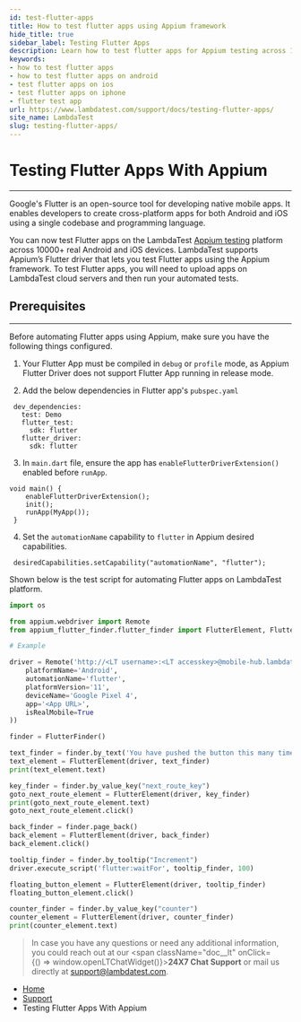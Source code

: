 ```yaml
---
id: test-flutter-apps
title: How to test flutter apps using Appium framework
hide_title: true
sidebar_label: Testing Flutter Apps
description: Learn how to test flutter apps for Appium testing across 10000+ real Android and iOS devices.
keywords:
- how to test flutter apps
- how to test flutter apps on android
- test flutter apps on ios
- test flutter apps on iphone
- flutter test app
url: https://www.lambdatest.com/support/docs/testing-flutter-apps/
site_name: LambdaTest
slug: testing-flutter-apps/
---
```


<script type="application/ld+json"
      dangerouslySetInnerHTML={{ __html: JSON.stringify({
       "@context": "https://schema.org",
        "@type": "BreadcrumbList",
        "itemListElement": [{
          "@type": "ListItem",
          "position": 1,
          "name": "Home",
          "item": "https://www.lambdatest.com"
        },{
          "@type": "ListItem",
          "position": 2,
          "name": "Support",
          "item": "https://www.lambdatest.com/support/docs/"
        },{
          "@type": "ListItem",
          "position": 3,
          "name": "Testing Flutter Apps With Appium",
          "item": "https://www.lambdatest.com/support/docs/testing-flutter-apps/"
        }]
      })
    }}
></script>

# Testing Flutter Apps With Appium
***

Google's Flutter is an open-source tool for developing native mobile apps. It enables developers to create cross-platform apps for both Android and iOS using a single codebase and programming language.

You can now test Flutter apps on the LambdaTest [Appium testing](#) platform across 10000+ real Android and iOS devices. LambdaTest supports Appium’s Flutter driver that lets you test Flutter apps using the Appium framework. To test Flutter apps, you will need to upload apps on LambdaTest cloud servers and then run your automated tests. 

## Prerequisites
***

Before automating Flutter apps using Appium, make sure you have the following things configured.

1. Your Flutter App must be compiled in `debug` or `profile` mode, as  Appium Flutter Driver does not support Flutter App running in release mode. 

2. Add the below dependencies in Flutter app's `pubspec.yaml`

```
 dev_dependencies:
   test: Demo
   flutter_test:
     sdk: flutter
   flutter_driver:
     sdk: flutter
```

3. In `main.dart` file, ensure the app has `enableFlutterDriverExtension()` enabled before `runApp`.

```
void main() {
    enableFlutterDriverExtension();
    init();
    runApp(MyApp());
 }
 ```

 4. Set the `automationName` capability to `flutter` in Appium desired capabilities.

```
 desiredCapabilities.setCapability("automationName", "flutter");
```

Shown below is the test script for automating Flutter apps on LambdaTest platform.

```py
import os

from appium.webdriver import Remote
from appium_flutter_finder.flutter_finder import FlutterElement, FlutterFinder

# Example

driver = Remote('http://<LT username>:<LT accesskey>@mobile-hub.lambdatest.com/wd/hub/', dict(
    platformName='Android',
    automationName='flutter',
    platformVersion='11',
    deviceName='Google Pixel 4',
    app='<App URL>',
    isRealMobile=True
))

finder = FlutterFinder()

text_finder = finder.by_text('You have pushed the button this many times:')
text_element = FlutterElement(driver, text_finder)
print(text_element.text)

key_finder = finder.by_value_key("next_route_key")
goto_next_route_element = FlutterElement(driver, key_finder)
print(goto_next_route_element.text)
goto_next_route_element.click()

back_finder = finder.page_back()
back_element = FlutterElement(driver, back_finder)
back_element.click()

tooltip_finder = finder.by_tooltip("Increment")
driver.execute_script('flutter:waitFor', tooltip_finder, 100)

floating_button_element = FlutterElement(driver, tooltip_finder)
floating_button_element.click()

counter_finder = finder.by_value_key("counter")
counter_element = FlutterElement(driver, counter_finder)
print(counter_element.text)
```

>In case you have any questions or need any additional information, you could reach out at our <span className="doc__lt" onClick={() => window.openLTChatWidget()}>**24X7 Chat Support**</span> or mail us directly at support@lambdatest.com.

<nav aria-label="breadcrumbs">
  <ul className="breadcrumbs">
    <li className="breadcrumbs__item">
      <a className="breadcrumbs__link" target="_self" href="https://www.lambdatest.com">
        Home
      </a>
    </li>
    <li className="breadcrumbs__item">
      <a className="breadcrumbs__link" target="_self" href="https://www.lambdatest.com/support/docs/">
        Support
      </a>
    </li>
    <li className="breadcrumbs__item breadcrumbs__item--active">
      <span className="breadcrumbs__link">
       Testing Flutter Apps With Appium
      </span>
    </li>
  </ul>
</nav>

